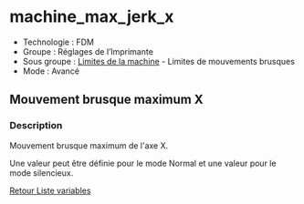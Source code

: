 # machine_max_jerk_x

* Technologie : FDM
* Groupe : Réglages de l’Imprimante
* Sous groupe : [Limites de la machine](../printer_settings/printer_settings.md#limites-de-la-machine) - Limites de mouvements brusques
* Mode : Avancé

## Mouvement brusque maximum X

### Description

Mouvement brusque maximum de l'axe X.

Une valeur peut être définie pour le mode Normal et une valeur pour le mode silencieux.

[Retour Liste variables](variable_list.md)